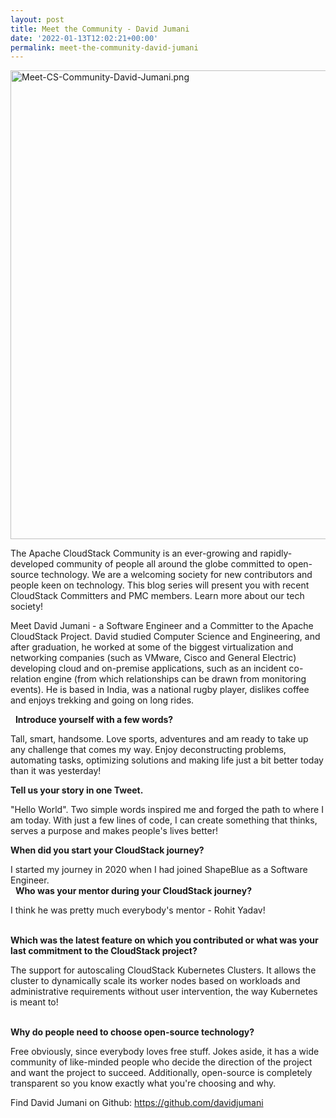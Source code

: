```yaml
---
layout: post
title: Meet the Community - David Jumani
date: '2022-01-13T12:02:21+00:00'
permalink: meet-the-community-david-jumani
---
```

<p><a href="https://blogs.apache.org/cloudstack/mediaresource/1033b38c-1717-4707-9098-fdc208260857"><img src="https://blogs.apache.org/cloudstack/mediaresource/1033b38c-1717-4707-9098-fdc208260857" alt="Meet-CS-Community-David-Jumani.png" width="750" /></a></p>

The Apache CloudStack Community is an ever-growing and rapidly-developed community of people all around the globe committed to open-source technology. We are a welcoming society for new contributors and people keen on technology. This blog series will present you with recent CloudStack Committers and PMC members. Learn more about our tech society!

Meet David Jumani - a Software Engineer and a Committer to the Apache CloudStack Project. David studied Computer Science and Engineering, and after graduation, he worked at some of the biggest virtualization and networking companies (such as VMware, Cisco and General Electric) developing cloud and on-premise applications, such as an incident co-relation engine (from which relationships can be drawn from monitoring events). He is based in India, was a national rugby player, dislikes coffee and enjoys trekking and going on long rides.

&nbsp;
<b>Introduce yourself with a few words?</b>

Tall, smart, handsome. Love sports, adventures and am ready to take up any challenge that comes my way. Enjoy deconstructing problems, automating tasks, optimizing solutions and making life just a bit better today than it was yesterday!
&nbsp;

<b>Tell us your story in one Tweet.</b>

"Hello World". Two simple words inspired me and forged the path to where I am today. With just a few lines of code, I can create something that thinks, serves a purpose and makes people's lives better! 
&nbsp;

<b>When did you start your CloudStack journey?</b>

I started my journey in 2020 when I had joined ShapeBlue as a Software Engineer. </br>
&nbsp;
<b>Who was your mentor during your CloudStack journey?</b>

I think he was pretty much everybody's mentor - Rohit Yadav!</br>
&nbsp;

<b>Which was the latest feature on which you contributed or what was your last commitment to the CloudStack project?</b>

The support for autoscaling CloudStack Kubernetes Clusters. It allows the cluster to dynamically scale its worker nodes based on workloads and administrative requirements without user intervention, the way Kubernetes is meant to!</br>
&nbsp;

<b>Why do people need to choose open-source technology?</b>

Free obviously, since everybody loves free stuff. Jokes aside, it has a wide community of like-minded people who decide the direction of the project and want the project to succeed. Additionally, open-source is completely transparent so you know exactly what you're choosing and why.</br>

Find David Jumani on Github: <a href="https://github.com/davidjumani">https://github.com/davidjumani

